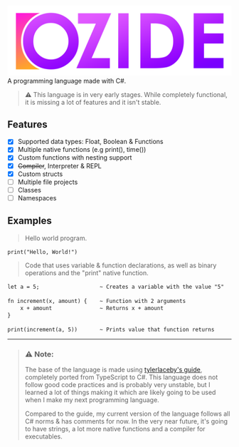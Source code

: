![alt text][logo] 
A programming language made with C#.

> ⚠️ This language is in very early stages. While completely functional, it is missing a lot of features and it isn't stable.
## Features
- [x] Supported data types: Float, Boolean & Functions
- [x] Multiple native functions (e.g print(), time())
- [x] Custom functions with nesting support
- [x] ~~Compiler~~, Interpreter & REPL
- [x] Custom structs
- [ ] Multiple file projects
- [ ] Classes
- [ ] Namespaces

## Examples
> Hello world program.
```
print("Hello, World!")
```

> Code that uses variable & function declarations, as well as binary operations and the "print" native function.
```
let a = 5;                   ~ Creates a variable with the value "5"

fn increment(x, amount) {    ~ Function with 2 arguments
    x + amount               ~ Returns x + amount
}

print(increment(a, 5))       ~ Prints value that function returns
```
___
> ### ⚠️ Note:
> The base of the language is made using [tylerlaceby's guide](https://www.youtube.com/playlist?list=PL_2VhOvlMk4UHGqYCLWc6GO8FaPl8fQTh), completely ported from TypeScript to C#. This language does not follow good code practices and is probably very unstable, but I learned a lot of things making it which are likely going to be used when I make my next programming language.
> 
> Compared to the guide, my current version of the language follows all C# norms & has comments for now. In the very near future, it's going to have strings, a lot more native functions and a compiler for executables.

[logo]: Icons/iozide_full.png "IOzide"